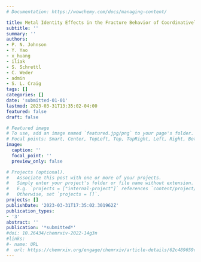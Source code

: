 ```yaml
---
# Documentation: https://wowchemy.com/docs/managing-content/

title: Metal Identity Effects in the Fracture Behavior of Coordinatively Crosslinked Elastomers
subtitle: ''
summary: ''
authors:
- P. N. Johnson
- Y. Yao
- x_huang
- iliak
- S. Schrettl
- C. Weder
- admin
- S. L. Craig
tags: []
categories: []
date: 'submitted-01-01'
lastmod: 2023-03-31T13:35:02-04:00
featured: false
draft: false

# Featured image
# To use, add an image named `featured.jpg/png` to your page's folder.
# Focal points: Smart, Center, TopLeft, Top, TopRight, Left, Right, BottomLeft, Bottom, BottomRight.
image:
  caption: ''
  focal_point: ''
  preview_only: false

# Projects (optional).
#   Associate this post with one or more of your projects.
#   Simply enter your project's folder or file name without extension.
#   E.g. `projects = ["internal-project"]` references `content/project/deep-learning/index.md`.
#   Otherwise, set `projects = []`.
projects: []
publishDate: '2023-03-31T17:35:02.301962Z'
publication_types:
- '3'
abstract: ''
publication: '*submitted*'
#doi: 10.26434/chemrxiv-2022-14g3n
#links:
#- name: URL
#  url: https://chemrxiv.org/engage/chemrxiv/article-details/62c489659c9c6b63162ce94d
---
```

